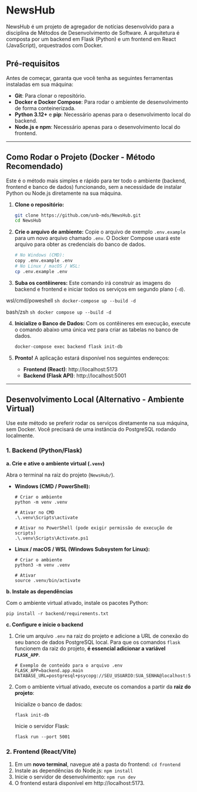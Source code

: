 # NewsHub

NewsHub é um projeto de agregador de notícias desenvolvido para a disciplina de Métodos de Desenvolvimento de Software. A arquitetura é composta por um backend em Flask (Python) e um frontend em React (JavaScript), orquestrados com Docker.

## Pré-requisitos

Antes de começar, garanta que você tenha as seguintes ferramentas instaladas em sua máquina:

- **Git**: Para clonar o repositório.
- **Docker e Docker Compose**: Para rodar o ambiente de desenvolvimento de forma conteinerizada.
- **Python 3.12+** e **pip**: Necessário apenas para o desenvolvimento local do backend.
- **Node.js e npm**: Necessário apenas para o desenvolvimento local do frontend.

---

## Como Rodar o Projeto (Docker - Método Recomendado)

Este é o método mais simples e rápido para ter todo o ambiente (backend, frontend e banco de dados) funcionando, sem a necessidade de instalar Python ou Node.js diretamente na sua máquina.

1.  **Clone o repositório:**

    ```sh
    git clone https://github.com/unb-mds/NewsHub.git
    cd NewsHub
    ```

2.  **Crie o arquivo de ambiente:**
    Copie o arquivo de exemplo `.env.example` para um novo arquivo chamado `.env`. O Docker Compose usará este arquivo para obter as credenciais do banco de dados.

    ```sh
    # No Windows (CMD):
    copy .env.example .env
    # No Linux / macOS / WSL:
    cp .env.example .env
    ```

3.  **Suba os contêineres:**
    Este comando irá construir as imagens do backend e frontend e iniciar todos os serviços em segundo plano (`-d`).

wsl/cmd/poweshell
    ```sh
    docker-compose up --build -d
    ```

 bash/zsh
    ```sh
    docker compose up --build -d
    ```

4.  **Inicialize o Banco de Dados:**
    Com os contêineres em execução, execute o comando abaixo uma única vez para criar as tabelas no banco de dados.

    ```sh
    docker-compose exec backend flask init-db
    ```

5.  **Pronto!**
    A aplicação estará disponível nos seguintes endereços:
    - **Frontend (React)**: http://localhost:5173
    - **Backend (Flask API)**: http://localhost:5001

---

## Desenvolvimento Local (Alternativo - Ambiente Virtual)

Use este método se preferir rodar os serviços diretamente na sua máquina, sem Docker. Você precisará de uma instância do PostgreSQL rodando localmente.

### 1. Backend (Python/Flask)

**a. Crie e ative o ambiente virtual (`.venv`)**

Abra o terminal na raiz do projeto (`NewsHub/`).

- **Windows (CMD / PowerShell):**

  ```shell
  # Criar o ambiente
  python -m venv .venv

  # Ativar no CMD
  .\.venv\Scripts\activate

  # Ativar no PowerShell (pode exigir permissão de execução de scripts)
  .\.venv\Scripts\Activate.ps1
  ```

- **Linux / macOS / WSL (Windows Subsystem for Linux):**

  ```shell
  # Criar o ambiente
  python3 -m venv .venv

  # Ativar
  source .venv/bin/activate
  ```

**b. Instale as dependências**

Com o ambiente virtual ativado, instale os pacotes Python:

```shell
pip install -r backend/requirements.txt
```

**c. Configure e inicie o backend**

1.  Crie um arquivo `.env` na raiz do projeto e adicione a URL de conexão do seu banco de dados PostgreSQL local.
    Para que os comandos `flask` funcionem da raiz do projeto, **é essencial adicionar a variável `FLASK_APP`**.
    ```
    # Exemplo de conteúdo para o arquivo .env
    FLASK_APP=backend.app.main
    DATABASE_URL=postgresql+psycopg://SEU_USUARIO:SUA_SENHA@localhost:5432/SEU_BANCO
    ```
2.  Com o ambiente virtual ativado, execute os comandos a partir da **raiz do projeto**:

    Inicialize o banco de dados:

    ```shell
    flask init-db
    ```

    Inicie o servidor Flask:

    ```shell
    flask run --port 5001
    ```

### 2. Frontend (React/Vite)

1.  Em um **novo terminal**, navegue até a pasta do frontend: `cd frontend`
2.  Instale as dependências do Node.js: `npm install`
3.  Inicie o servidor de desenvolvimento: `npm run dev`
4.  O frontend estará disponível em http://localhost:5173.
